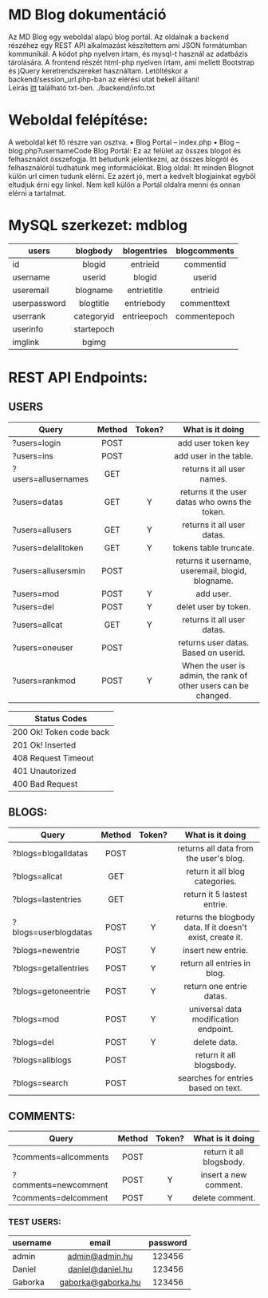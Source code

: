 # MD Blog dokumentáció

Az MD Blog egy weboldal alapú blog portál. 
Az oldalnak a backend részéhez egy REST API alkalmazást készítettem ami JSON formátumban kommunikál. A kódot php nyelven írtam, és mysql-t használ az adatbázis tárolására. 
A frontend részét html-php nyelven írtam, ami mellett Bootstrap és jQuery keretrendszereket használtam.
Letöltéskor a backend/session_url.php-ban az elérési utat bekell álítani!<br>
Leírás <a href="backend/info.txt" target="_blank">itt</a> található txt-ben. ./backend/info.txt

# Weboldal felépítése:

A weboldal két fő részre van osztva.
• Blog Portal – index.php
• Blog – blog.php?usernameCode
Blog Portál: Ez az felület az összes blogot és felhasználót összefogja. Itt betudunk jelentkezni, az összes blogról és felhasználóról tudhatunk meg információkat.
Blog oldal: Itt minden Blognot külön url címen tudunk elérni. Ez azért jó, mert a kedvelt blogjainkat egyből eltudjuk érni egy linkel. Nem kell külön a Portál oldalra menni és onnan elérni a tartalmat.

# MySQL szerkezet: mdblog

| users         | blogbody      | blogentries       | blogcomments  |
| ------------- |:-------------:|:-----------------:|:-------------:|
|id 			|blogid		    |entrieid           |commentid      |
|username		|userid			|blogid             |userid         |
|useremail		|blogname		|entrietitle	    |entrieid       |
|userpassword	|blogtitle		|entriebody			|commenttext    |
|userrank		|categoryid		|entrieepoch		|commentepoch   |
|userinfo		|startepoch		|		            |               |
|imglink	    |bgimg			|		            |               |

# REST API Endpoints:

## USERS
| Query         | Method        | Token?            | What is it doing |
| ------------- |:-------------:|:-----------------:|:----------------:|
| ?users=login               | POST        |      | add user token key |
| ?users=ins                 | POST        |      | add user in the table. |
| ?users=allusernames        | GET         |      | returns it all user names. |
| ?users=datas               | GET         |  Y   | returns it the user datas who owns the token. |
| ?users=allusers            | GET         |  Y   | returns it all user datas. |
| ?users=delalltoken         | GET         |  Y   | tokens table truncate. |
| ?users=allusersmin         | POST        |      | returns it username, useremail, blogid, blogname. |
| ?users=mod                 | POST        |  Y   | add user. |
| ?users=del                 | POST        |  Y   | delet user by token. |
| ?users=allcat              | GET         |  Y   | returns it all user datas. |
| ?users=oneuser             | POST        |      | returns user datas. Based on userid. |
| ?users=rankmod             | POST        |  Y   | When the user is admin, the rank of other users can be changed. |


| Status Codes  |
| -------------------------- |
| 200   Ok! Token code back  |
| 201   Ok! Inserted         |
| 408   Request Timeout      |
| 401   Unautorized          |
| 400   Bad Request          |

## BLOGS:
| Query | Method | Token? | What is it doing |
| ------------- |:-------------:|:-----------------:|:-------------:|
| ?blogs=blogalldatas        | POST        |      | returns all data from the user's blog. |
| ?blogs=allcat              | GET         |      | return it all blog categories. |
| ?blogs=lastentries         | GET         |      | return it 5 lastest entrie. |
| ?blogs=userblogdatas       | POST        |  Y   | returns the blogbody data. If it doesn't exist, create it. |
| ?blogs=newentrie           | POST        |  Y   | insert new entrie. |
| ?blogs=getallentries       | POST        |  Y   | return all entries in blog. |
| ?blogs=getoneentrie        | POST        |  Y   | return one entrie datas. |
| ?blogs=mod                 | POST        |  Y   | universal data modification endpoint. |
| ?blogs=del                 | POST        |  Y   | delete data. |
| ?blogs=allblogs            | POST        |      | return it all blogsbody. |
| ?blogs=search              | POST        |      | searches for entries based on text. |

## COMMENTS:
| Query | Method | Token? | What is it doing |
| ------------- |:-------------:|:-----------------:|:-------------:|
| ?comments=allcomments      | POST        |      | return it all blogsbody. |
| ?comments=newcomment       | POST        |  Y   | insert a new comment. |
| ?comments=delcomment       | POST        |  Y   | delete comment. |

### TEST USERS:
| username    | email         | password          |
| ----------- |:-------------:|:-----------------:|
| admin       | admin@admin.hu 		     | 123456 |
| Daniel      | daniel@daniel.hu		 | 123456 |
| Gaborka     |	gaborka@gaborka.hu  	 | 123456 |